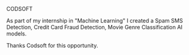 CODSOFT

As part of my internship in "Machine Learning" I created a Spam SMS Detection, Credit Card Fraud Detection, Movie Genre Classification AI models. 

Thanks Codsoft for this opportunity.
